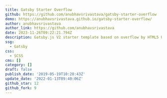 ```yaml
---
title: Gatsby Starter Overflow
github: https://github.com/anubhavsrivastava/gatsby-starter-overflow
demo: https://anubhavsrivastava.github.io/gatsby-starter-overflow/
author: anubhavsrivastava
author_link: https://github.com/anubhavsrivastava
date: 2023-11-26T09:22:21.794Z
description: Gatsby.js V2 starter template based on overflow by HTML5 UP
ssg:
  - Gatsby
css:
  - SCSS
cms: []
category: []
draft: false
publish_date: '2019-05-19T10:28:43Z'
update_date: '2022-01-13T09:40:06Z'
github_star: 12
github_fork: 9
---
```

